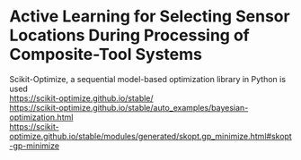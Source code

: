 # Active Learning for Selecting Sensor Locations During Processing of Composite-Tool Systems





Scikit-Optimize, a sequential model-based optimization library in Python is used \
https://scikit-optimize.github.io/stable/ \
https://scikit-optimize.github.io/stable/auto_examples/bayesian-optimization.html \
https://scikit-optimize.github.io/stable/modules/generated/skopt.gp_minimize.html#skopt-gp-minimize
